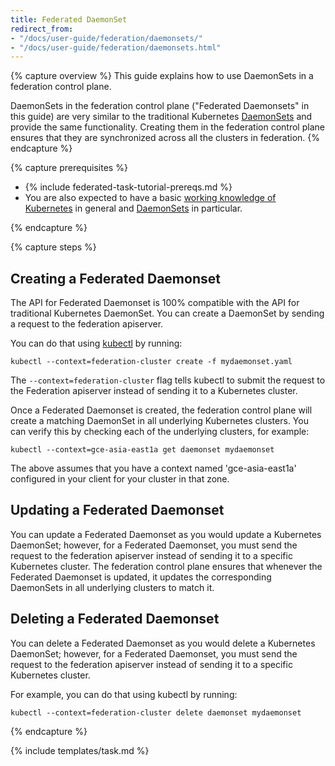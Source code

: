 ```yaml
---
title: Federated DaemonSet
redirect_from:
- "/docs/user-guide/federation/daemonsets/"
- "/docs/user-guide/federation/daemonsets.html"
---
```


{% capture overview %}
This guide explains how to use DaemonSets in a federation control plane.

DaemonSets in the federation control plane ("Federated Daemonsets" in
this guide) are very similar to the traditional Kubernetes
[DaemonSets](/docs/concepts/workloads/controllers/daemonset/) and provide the same functionality.
Creating them in the federation control plane ensures that they are synchronized
across all the clusters in federation.
{% endcapture %}

{% capture prerequisites %}

* {% include federated-task-tutorial-prereqs.md %}
* You are also expected to have a basic
[working knowledge of Kubernetes](/docs/setup/pick-right-solution/) in
general and [DaemonSets](/docs/concepts/workloads/controllers/daemonset/) in particular.

{% endcapture %}

{% capture steps %}

## Creating a Federated Daemonset

The API for Federated Daemonset is 100% compatible with the
API for traditional Kubernetes DaemonSet. You can create a DaemonSet by sending
a request to the federation apiserver.

You can do that using [kubectl](/docs/user-guide/kubectl/) by running:

``` shell
kubectl --context=federation-cluster create -f mydaemonset.yaml
```

The `--context=federation-cluster` flag tells kubectl to submit the
request to the Federation apiserver instead of sending it to a Kubernetes
cluster.

Once a Federated Daemonset is created, the federation control plane will create
a matching DaemonSet in all underlying Kubernetes clusters. 
You can verify this by checking each of the underlying clusters, for example:

``` shell
kubectl --context=gce-asia-east1a get daemonset mydaemonset
```

The above assumes that you have a context named 'gce-asia-east1a'
configured in your client for your cluster in that zone.


## Updating a Federated Daemonset

You can update a Federated Daemonset as you would update a Kubernetes
DaemonSet; however, for a Federated Daemonset, you must send the request to
the federation apiserver instead of sending it to a specific Kubernetes cluster.
The federation control plane ensures that whenever the Federated Daemonset is
updated, it updates the corresponding DaemonSets in all underlying clusters to
match it.

## Deleting a Federated Daemonset

You can delete a Federated Daemonset as you would delete a Kubernetes
DaemonSet; however, for a Federated Daemonset, you must send the request to
the federation apiserver instead of sending it to a specific Kubernetes cluster.

For example, you can do that using kubectl by running:

```shell
kubectl --context=federation-cluster delete daemonset mydaemonset
```

{% endcapture %}

{% include templates/task.md %}
